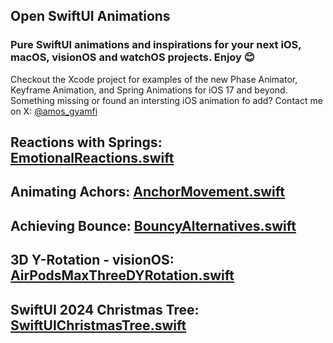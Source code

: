 ## Open SwiftUI Animations
### Pure SwiftUI animations and inspirations for your next iOS, macOS, visionOS and watchOS projects. Enjoy 😊 

Checkout the Xcode project for examples of the new Phase Animator, Keyframe Animation, and Spring Animations for iOS 17 and beyond. Something missing or found an intersting iOS animation fo add? Contact me on X: [@amos_gyamfi](https://twitter.com/amos_gyamfi) 

**Reactions with Springs**: [EmotionalReactions.swift]()
![]()
---

**Animating Achors**: [AnchorMovement.swift]()
![]()
---

**Achieving Bounce**: [BouncyAlternatives.swift]()
![]()
---

**3D Y-Rotation - visionOS**: [AirPodsMaxThreeDYRotation.swift]()
![]()
---

**SwiftUI 2024 Christmas Tree**: [SwiftUIChristmasTree.swift]()
![]()
---





